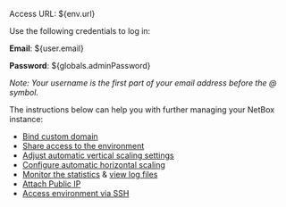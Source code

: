Access URL: ${env.url}

Use the following credentials to log in:

**Email**: ${user.email}

**Password**: ${globals.adminPassword}

_Note: Your username is the first part of your email address before the @ symbol._

The instructions below can help you with further managing your NetBox instance:

* [Bind custom domain](https://docs.cloudmydc.com/application-setting/domain-name-management/custom-domain-name#how-to-bind-domain-to-environment)
* [Share access to the environment](https://docs.cloudmydc.com/environment-management/share-environment)
* [Adjust automatic vertical scaling settings](https://docs.cloudmydc.com/application-setting/scaling-and-clustering/automatic-vertical-scaling)
* [Configure automatic horizontal scaling](https://docs.cloudmydc.com/application-setting/scaling-and-clustering/automatic-horizontal-scaling)
* [Monitor the statistics](https://docs.cloudmydc.com/application-setting/built-in-monitoring/statistics) & [view log files](https://docs.cloudmydc.com/application-setting/built-in-monitoring/log-files)
* [Attach Public IP](https://docs.cloudmydc.com/application-setting/external-access-to-applications/public-ip)
* [Access environment via SSH](https://docs.cloudmydc.com/elastic-vps/elastic-vps-management/linux-vps-access-via-ssh-gate)
